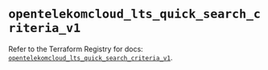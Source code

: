 # `opentelekomcloud_lts_quick_search_criteria_v1`

Refer to the Terraform Registry for docs: [`opentelekomcloud_lts_quick_search_criteria_v1`](https://registry.terraform.io/providers/opentelekomcloud/opentelekomcloud/1.36.51/docs/resources/lts_quick_search_criteria_v1).
